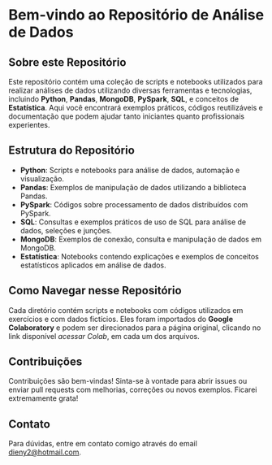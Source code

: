 # Bem-vindo ao Repositório de Análise de Dados

## Sobre este Repositório

Este repositório contém uma coleção de scripts e notebooks utilizados para realizar análises de dados utilizando diversas ferramentas e tecnologias, incluindo **Python**, **Pandas**, **MongoDB**, **PySpark**, **SQL**, e conceitos de **Estatística**. Aqui você encontrará exemplos práticos, códigos reutilizáveis e documentação que podem ajudar tanto iniciantes quanto profissionais experientes.

## Estrutura do Repositório

- **Python**: Scripts e notebooks para análise de dados, automação e visualização.
- **Pandas**: Exemplos de manipulação de dados utilizando a biblioteca Pandas.
- **PySpark**: Códigos sobre processamento de dados distribuídos com PySpark.
- **SQL**: Consultas e exemplos práticos de uso de SQL para análise de dados, seleções e junções.
- **MongoDB**: Exemplos de conexão, consulta e manipulação de dados em MongoDB.
- **Estatística**: Notebooks contendo explicações e exemplos de conceitos estatísticos aplicados em análise de dados.

## Como Navegar nesse Repositório

Cada diretório contém scripts e notebooks com códigos utilizados em exercícios e com dados fictícios. Eles foram importados do **Google Colaboratory** e podem ser direcionados para a página original, clicando no link disponível *acessar Colab*, em cada um dos arquivos.

## Contribuições

Contribuições são bem-vindas! Sinta-se à vontade para abrir issues ou enviar pull requests com melhorias, correções ou novos exemplos. Ficarei extremamente grata!

## Contato

Para dúvidas, entre em contato comigo através do email dieny2@hotmail.com. 
